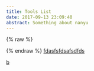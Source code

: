 ```yaml
---
title: Tools List
date: 2017-09-13 23:09:40
abstract: Something about nanyu
---
```



{% raw %}
<script>
function fuck() {
    alert(arguments);
}

function parseIPv4(ipv4) {
    var ip = 0;
    ipv4.split(".").forEach(function(e){ ip = ip * 256 + parseInt(e);});
    return ip;
}

function ip2str(ip) {
    return (ip >>> 24) + "." + ((ip >>> 16)&0xFF) + "." + ((ip >>> 8)&0xFF) + "." + (ip & 0xFF);
}

function parseCIDR(cidr) {
    var ip      = cidr.substring(0, cidr.indexOf("/"));
    var suffix  = parseInt(cidr.substring(cidr.indexOf("/") + 1));
    var netmask = 0xFFFFFFFF - ((0x1 << (32 - suffix)) - 1);
    var start   = netmask & parseIPv4(ip);
    var end     = start + (0x1 << (32 - suffix)) - 1;

    return {
        start: ip2str(start),
        end: ip2str(end),
        netmask: ip2str(netmask)
    }
}
</script>
{% endraw %}
<a href="fuck">fdasfsfdsafsdfds</a>

<a href="javascript:fuck()" class="button">b</a>

